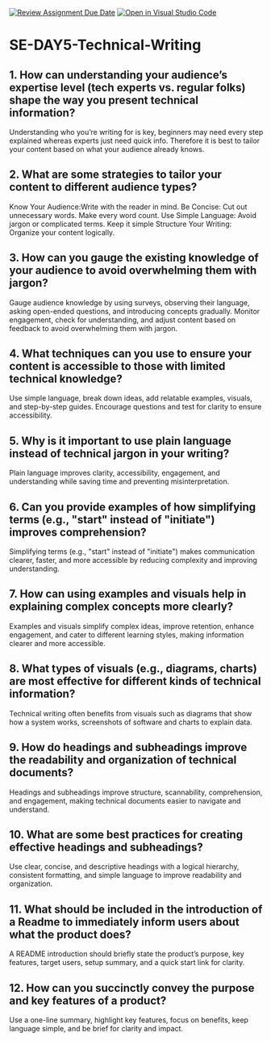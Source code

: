 [![Review Assignment Due Date](https://classroom.github.com/assets/deadline-readme-button-22041afd0340ce965d47ae6ef1cefeee28c7c493a6346c4f15d667ab976d596c.svg)](https://classroom.github.com/a/zsAR-pyY)
[![Open in Visual Studio Code](https://classroom.github.com/assets/open-in-vscode-2e0aaae1b6195c2367325f4f02e2d04e9abb55f0b24a779b69b11b9e10269abc.svg)](https://classroom.github.com/online_ide?assignment_repo_id=18493416&assignment_repo_type=AssignmentRepo)
# SE-DAY5-Technical-Writing
## 1. How can understanding your audience’s expertise level (tech experts vs. regular folks) shape the way you present technical information?
Understanding who you’re writing for is key, beginners may  need every step explained whereas experts just need quick info. Therefore it is best to tailor your content based on what your audience already knows.

## 2. What are some strategies to tailor your content to different audience types?
Know Your Audience:Write with the reader in mind.
Be Concise: Cut out unnecessary words. Make every word count.
Use Simple Language: Avoid jargon or complicated terms. Keep it simple
Structure Your Writing: Organize your content logically.

## 3. How can you gauge the existing knowledge of your audience to avoid overwhelming them with jargon?
Gauge audience knowledge by using surveys, observing their language, asking open-ended questions, and introducing concepts gradually. Monitor engagement, check for understanding, and adjust content based on feedback to avoid overwhelming them with jargon.

## 4. What techniques can you use to ensure your content is accessible to those with limited technical knowledge?
Use simple language, break down ideas, add relatable examples, visuals, and step-by-step guides. Encourage questions and test for clarity to ensure accessibility.

## 5. Why is it important to use plain language instead of technical jargon in your writing?
Plain language improves clarity, accessibility, engagement, and understanding while saving time and preventing misinterpretation.

## 6. Can you provide examples of how simplifying terms (e.g., "start" instead of "initiate") improves comprehension?
Simplifying terms (e.g., "start" instead of "initiate") makes communication clearer, faster, and more accessible by reducing complexity and improving understanding.

## 7. How can using examples and visuals help in explaining complex concepts more clearly?
Examples and visuals simplify complex ideas, improve retention, enhance engagement, and cater to different learning styles, making information clearer and more accessible.

## 8. What types of visuals (e.g., diagrams, charts) are most effective for different kinds of technical information?
Technical writing often benefits from visuals such as diagrams that show how a system works, screenshots of software and charts to explain data.

## 9. How do headings and subheadings improve the readability and organization of technical documents?
Headings and subheadings improve structure, scannability, comprehension, and engagement, making technical documents easier to navigate and understand.

## 10. What are some best practices for creating effective headings and subheadings?
Use clear, concise, and descriptive headings with a logical hierarchy, consistent formatting, and simple language to improve readability and organization.

## 11. What should be included in the introduction of a Readme to immediately inform users about what the product does?
A README introduction should briefly state the product’s purpose, key features, target users, setup summary, and a quick start link for clarity.

## 12. How can you succinctly convey the purpose and key features of a product?
Use a one-line summary, highlight key features, focus on benefits, keep language simple, and be brief for clarity and impact.
